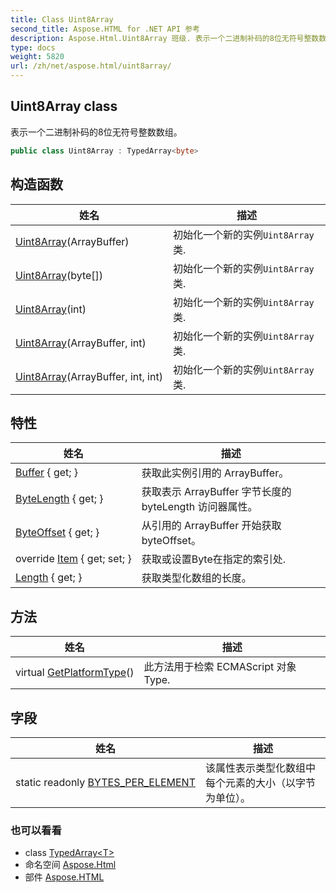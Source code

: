 ```yaml
---
title: Class Uint8Array
second_title: Aspose.HTML for .NET API 参考
description: Aspose.Html.Uint8Array 班级. 表示一个二进制补码的8位无符号整数数组
type: docs
weight: 5820
url: /zh/net/aspose.html/uint8array/
---
```

## Uint8Array class

表示一个二进制补码的8位无符号整数数组。

```csharp
public class Uint8Array : TypedArray<byte>
```

## 构造函数

| 姓名 | 描述 |
| --- | --- |
| [Uint8Array](uint8array/#constructor)(ArrayBuffer) | 初始化一个新的实例`Uint8Array`类. |
| [Uint8Array](uint8array/#constructor_3)(byte[]) | 初始化一个新的实例`Uint8Array`类. |
| [Uint8Array](uint8array/#constructor_4)(int) | 初始化一个新的实例`Uint8Array`类. |
| [Uint8Array](uint8array/#constructor_1)(ArrayBuffer, int) | 初始化一个新的实例`Uint8Array`类. |
| [Uint8Array](uint8array/#constructor_2)(ArrayBuffer, int, int) | 初始化一个新的实例`Uint8Array`类. |

## 特性

| 姓名 | 描述 |
| --- | --- |
| [Buffer](../../aspose.html/typedarray/buffer/) { get; } | 获取此实例引用的 ArrayBuffer。 |
| [ByteLength](../../aspose.html/typedarray/bytelength/) { get; } | 获取表示 ArrayBuffer 字节长度的 byteLength 访问器属性。 |
| [ByteOffset](../../aspose.html/typedarray/byteoffset/) { get; } | 从引用的 ArrayBuffer 开始获取 byteOffset。 |
| override [Item](../../aspose.html/uint8array/item/) { get; set; } | 获取或设置Byte在指定的索引处. |
| [Length](../../aspose.html/typedarray/length/) { get; } | 获取类型化数组的长度。 |

## 方法

| 姓名 | 描述 |
| --- | --- |
| virtual [GetPlatformType](../../aspose.html.dom/domobject/getplatformtype/)() | 此方法用于检索 ECMAScript 对象Type. |

## 字段

| 姓名 | 描述 |
| --- | --- |
| static readonly [BYTES_PER_ELEMENT](../../aspose.html/uint8array/bytes_per_element/) | 该属性表示类型化数组中每个元素的大小（以字节为单位）。 |

### 也可以看看

* class [TypedArray&lt;T&gt;](../typedarray-1/)
* 命名空间 [Aspose.Html](../../aspose.html/)
* 部件 [Aspose.HTML](../../)


